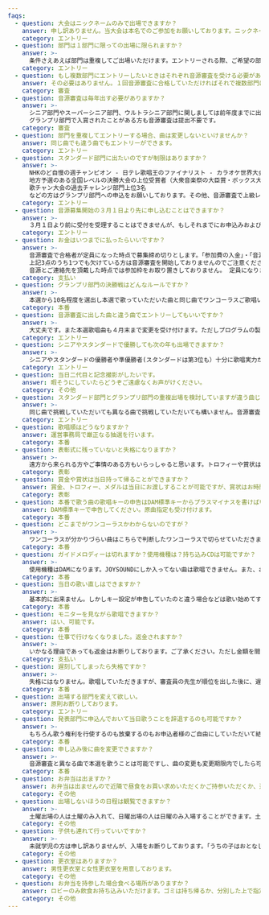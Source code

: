 ```yaml
---
faqs:
  - question: 大会はニックネームのみで出場できますか？
    answer: 申し訳ありません。当大会は本名でのご参加をお願いしております。ニックネームの併記は可能ですのでお申し込みの際にお知らせください。
    category: エントリー
  - question: 部門は１部門に限っての出場に限られますか？
    answer: >-
      条件さえあえば部門は重複してご出場いただけます。エントリーされる際、ご希望の部門に曲名、歌手名、歌唱キーを入力して送信してください。ただし同一部門内でおひとりが複数回でることはできません。
    category: エントリー
  - question: もし複数部門にエントリーしたいときはそれぞれ音源審査を受ける必要がありますか？
    answer: その必要はありません。１回音源審査に合格していただければそれで複数部門にエントリーいただけます。
    category: 審査
  - question: 音源審査は毎年出す必要がありますか？
    answer: >-
      シニア部門やスーパーシニア部門、ウルトラシニア部門に関しましては前年度までに出場された方はその大会の時の音源を持って審査しますので提出不要です。
      グランプリ部門で入賞されたことがある方も音源審査は提出不要です。
    category: 審査
  - question: 部門を重複してエントリーする場合、曲は変更しないといけませんか？
    answer: 同じ曲でも違う曲でもエントリーができます。
    category: エントリー
  - question: スタンダード部門に出たいのですが制限はありますか？
    answer: >-
      NHKのど自慢の週チャンピオン - 日テレ歌唱王のファイナリスト - カラオケ世界大会KWCの日本代表 -
      地方予選のある全国レベルの決勝大会の上位受賞者（大衆音楽祭の大臣賞・ボックス大賞の全国決勝戦上位3名・ジェネステD３の上位3名） - 当
      歌チャン大会の過去チャレンジ部門上位3名
      などの方はグランプリ部門への申込をお願いしております。その他、音源審査で上級レベルと判断した場合はグランプリへの申込替えをお願いすることがございます。気になる方は事前にお問い合わせください。
    category: エントリー
  - question: 音源募集開始の３月１日より先に申し込むことはできますか？
    answer: >-
      ３月１日より前に受付を受理することはできませんが、もしそれまでにお申込みおよび出場料のお振込みをいただいた場合は、運営にて責任をもって音源および出場料をお預かりし、３月１日付でお申し込みいただいた扱いにいたします。
    category: エントリー
  - question: お金はいつまでに払ったらいいですか？
    answer: >-
      音源審査で合格者が定員になった時点で募集締め切りとします。「参加費の入金」・「音源の到着」・「ご連絡先」の3点が確認され次第、音源審査を開始します。
      上記3点のうち1つでも欠けている方は音源審査を開始しておりませんのでご注意ください。お申し込みが完了していない方について
      音源とご連絡先を頂戴した時点では参加枠をお取り置きしておりません。 定員になりますと募集を締め切りますので、お早めのご入金をお勧めいたします。
    category: 支払い
  - question: グランプリ部門の決勝戦はどんなルールですか？
    answer: >-
      本選から10名程度を選出し本選で歌っていただいた曲と同じ曲でワンコーラスご歌唱いただきます。決勝戦の歌唱には寸評はつきません。また予選での素点は繰り越しなしで決勝戦のみの点数で順位が出ます。
    category: 本番
  - question: 音源審査に出した曲と違う曲でエントリーしてもいいですか？
    answer: >-
      大丈夫です。また本選歌唱曲も４月末まで変更を受け付けます。ただしプログラムの製本が終わっていた場合、訂正ができませんので会場アナウンスのみでの変更となりますことをご了承ください。
    category: エントリー
  - question: シニアやスタンダードで優勝しても次の年も出場できますか？
    answer: >-
      シニアやスタンダードの優勝者や準優勝者(スタンダードは第3位も）十分に歌唱実力がおありの方ということで受賞以降はグランプリ部門へ移行していただきます。グランプリ部門でしたら翌年も受けていただけますのでご検討ください。(課題曲部門も出られます）。なるべく次に続く方へチャンスを譲っていただくための大会の措置ですのでどうぞご理解いただければと思います。
    category: エントリー
  - question: 当日二代目と記念撮影がしたいです。
    answer: 暇そうにしていたらどうぞご遠慮なくお声がけください。
    category: その他
  - question: スタンダード部門とグランプリ部門の重複出場を検討していますが違う曲じゃないとダメですか？
    answer: >-
      同じ曲で挑戦していただいても異なる曲で挑戦していただいても構いません。音源審査は1つで結構ですし音源審査の曲と異なっても構いません。去年は重複出場の方も多く、同じ曲にしておいて土曜に審査員の先生からアドバイスをもらったことを活かして日曜に同じ曲を歌唱される方が多くいらっしゃいました。
    category: エントリー
  - question: 歌唱順はどうなりますか？
    answer: 運営事務局で厳正なる抽選を行います。
    category: 本番
  - question: 表彰式に残っていないと失格になりますか？
    answer: >-
      遠方から来られる方やご事情のある方もいらっしゃると思います。トロフィーや賞状は後日郵送させていただきます。寸評に関しては先に帰る方は受付で送るための封筒にご自身のお名前とご住所を記入し、切手代をお支払いの上でお帰りいただければ寸評も後日郵送できます。お帰りの際はナンバーバッヂのご返却をお忘れなくお願いいたします。
    category: 表彰
  - question: 賞金や賞状は当日持って帰ることができますか？
    answer: 賞金、トロフィー、メダルは当日にお渡しすることが可能ですが、賞状はお時間の都合上、後日郵送になる場合がございます。
    category: 表彰
  - question: 本番で歌う曲の歌唱キーの申告はDAM標準キーからプラスマイナスを書けばいいですか？
    answer: DAM標準キーで申告してください。原曲指定も受け付けます。
    category: 本番
  - question: どこまでがワンコーラスかわからないのですが？
    answer: >-
      ワンコーラスが分かりづらい曲はこちらで判断したワンコーラスで切らせていただきます。ご不安な方はお問合せください。またお時間の都合上ワンコーラスがおおむね２分半以内に収まる曲でお願いいたします。
    category: 本番
  - question: ガイドメロディーは切れますか？使用機種は？持ち込みCDは可能ですか？
    answer: >-
      使用機種はDAMになります。JOYSOUNDにしか入ってない曲は歌唱できません。また、お持ち込みのCDは音響の問題上お断りしております。ガイドメロディーに関しては基本的に「通常曲」を使用し「ガイドメロディーオフ」で演奏をおかけします。ガイドメロディーが必要な方だけ申込時にその旨お知らせください。また「生音演奏」をご希望の方も別途お知らせください。特にご指定がない場合は「通常曲」+「ガイドメロディオフ」になります。
    category: 本番
  - question: 当日の歌い直しはできますか？
    answer: >-
      基本的に出来ません。しかしキー設定が申告していたのと違う場合などは歌い始めてすぐ合図して中断してください。その場合はただちに適正キーにて歌い直しを行います。ワンコーラス歌い終わってからの歌い直しは受け付けませんのでご注意ください。なお、キーやバージョンが申告した設定と違うと思って中断した結果、キーなどが実際には間違っていなかった場合、1回までは歌い直しを認めます。自信がないけどもしかして違ってるんじゃないかな、という場合も1回目は勇気を持って中断していただいて構いません。歌い切る前に判断してください。
    category: 本番
  - question: モニターを見ながら歌唱できますか？
    answer: はい、可能です。
    category: 本番
  - question: 仕事で行けなくなりました。返金されますか？
    answer: >-
      いかなる理由であっても返金はお断りしております。ご了承ください。ただし金額を間違えて振込してしまった場合の超過金などは手数料を差し引いた上で返金対応いたします。
    category: 支払い
  - question: 遅刻してしまったら失格ですか？
    answer: >-
      失格にはなりません。歌唱していただきますが、審査員の先生が順位を出した後に、遅刻された方の歌唱は順位を５つ繰り下げさせていただきます。どのような事情がありましても自動的に順位が５つ下がりますので時間は厳守でお願いいたします。
    category: 本番
  - question: 出場する部門を変えて欲しい。
    answer: 原則お断りしております。
    category: エントリー
  - question: 発表部門に申込んでおいて当日歌うことを辞退するのも可能ですか？
    answer: >-
      もちろん歌う権利を行使するのも放棄するのもお申込者様のご自由にしていただいて結構です。当日気分が乗らなければ歌わずに観覧のみしていただいて構いません。ただし歌わない場合でも返金はされませんのでその点だけご了承くださいませ。
    category: 本番
  - question: 申し込み後に曲を変更できますか？
    answer: >-
      音源審査と異なる曲で本選を歌うことは可能ですし、曲の変更も変更期限内でしたら可能です。ただし期限を過ぎてからの変更は出来ませんのでご了承ください。また、期限までに本選で歌う曲名のお知らせがなかった人は自動的に審査音源と同じ曲となります。
    category: 本番
  - question: お弁当は出ますか？
    answer: お弁当は出ませんので近隣で昼食をお買い求めいただくかご持参いただくか、近所のレストランでお済ませください。
    category: その他
  - question: 出場しないほうの日程は観覧できますか？
    answer: >-
      土曜出場の人は土曜のみ入れて、日曜出場の人は日曜のみ入場することができます。土曜の部門と日曜の部門にダブルエントリーしている場合はどちらの日程もお入りいただけます。
    category: その他
  - question: 子供も連れて行っていいですか？
    answer: >-
      未就学児の方は申し訳ありませんが、入場をお断りしております。「うちの子はおとなしいから」「騒いだら連れて出るから」というご意見も頂くのですが、長時間にわたり私語厳禁を守れる未就学児の方がいらっしゃることも承知しておりますが、当方では入場時にその判断が出来ません。そのため一律で年齢制限とさせていただいております。何卒ご了承くださいませ。
    category: その他
  - question: 更衣室はありますか？
    answer: 男性更衣室と女性更衣室を用意しております。
    category: その他
  - question: お弁当を持参した場合食べる場所がありますか？
    answer: ロビーのみ飲食お持ち込みいただけます。ゴミは持ち帰るか、分別した上で指定のごみ袋に入れてください。
    category: その他
---
```


